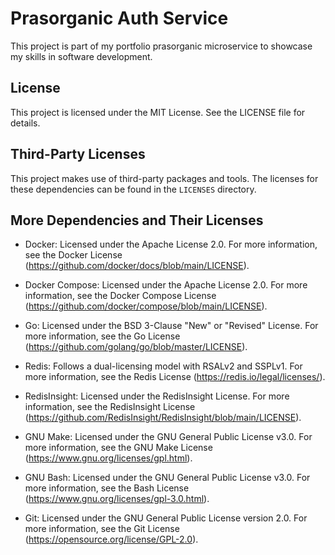 # Prasorganic Auth Service

This project is part of my portfolio prasorganic microservice to showcase my 
skills in software development.

## License

This project is licensed under the MIT License. See the LICENSE file for details.

## Third-Party Licenses

This project makes use of third-party packages and tools. The licenses for these
dependencies can be found in the `LICENSES` directory.

## More Dependencies and Their Licenses

- Docker: Licensed under the Apache License 2.0. For more information, see the Docker 
  License (https://github.com/docker/docs/blob/main/LICENSE).

- Docker Compose: Licensed under the Apache License 2.0. For more information, see the 
  Docker Compose License (https://github.com/docker/compose/blob/main/LICENSE).

- Go: Licensed under the BSD 3-Clause "New" or "Revised" License. For more information, 
  see the Go License (https://github.com/golang/go/blob/master/LICENSE).

- Redis: Follows a dual-licensing model with RSALv2 and SSPLv1. For more information, 
  see the Redis License (https://redis.io/legal/licenses/).

- RedisInsight: Licensed under the RedisInsight License. For more information, see the 
  RedisInsight License (https://github.com/RedisInsight/RedisInsight/blob/main/LICENSE).

- GNU Make: Licensed under the GNU General Public License v3.0. For more information, 
  see the GNU Make License (https://www.gnu.org/licenses/gpl.html).

- GNU Bash: Licensed under the GNU General Public License v3.0. For more information, 
  see the Bash License (https://www.gnu.org/licenses/gpl-3.0.html).

- Git: Licensed under the GNU General Public License version 2.0. For more information, 
  see the Git License (https://opensource.org/license/GPL-2.0).
